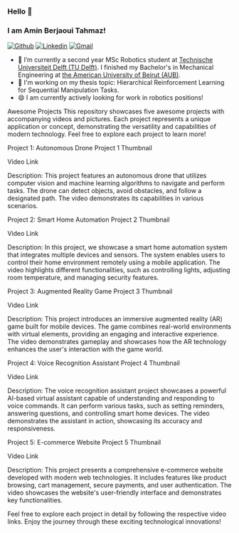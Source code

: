 ### Hello 👋
### I am Amin Berjaoui Tahmaz!

[![Github](https://img.shields.io/badge/-Github-000?style=flat&logo=Github&logoColor=white)](https://github.com/Amin-Berjaoui-Tahmaz)
[![Linkedin](https://img.shields.io/badge/-LinkedIn-blue?style=flat&logo=Linkedin&logoColor=white)](https://www.linkedin.com/in/amin-berjaoui-tahmaz/)
[![Gmail](https://img.shields.io/badge/-Gmail-c14438?style=flat&logo=Gmail&logoColor=white)](mailto:amine.berjawi123@gmail.com)

<!--
**Amin-Berjaoui-Tahmaz/Amin-Berjaoui-Tahmaz** is a ✨ _special_ ✨ repository because its `README.md` (this file) appears on your GitHub profile.

- 🔭 I’m currently working on my thesis project for my MSc Robotics at [TU Delft](https://www.tudelft.nl/en/).
- 🔭 I’m currently working on ...
- 🌱 I’m currently learning ...
- 👯 I’m looking to collaborate on ...
- 🤔 I’m looking for help with ...
- 💬 Ask me about ...
- 📫 How to reach me: ...
- 😄 Pronouns: ...
- ⚡ Fun fact: ...
-->

- 🌱 I’m currently a second year MSc Robotics student at [Technische Universiteit Delft (TU Delft)](https://www.tudelft.nl/en/). I finished my Bachelor's in Mechanical Engineering at [the American University of Beirut (AUB)](https://www.aub.edu.lb/).
- 🔭 I'm working on my thesis topic: Hierarchical Reinforcement Learning for Sequential Manipulation Tasks.
- 😄 I am currently actively looking for work in robotics positions!


Awesome Projects
This repository showcases five awesome projects with accompanying videos and pictures. Each project represents a unique application or concept, demonstrating the versatility and capabilities of modern technology. Feel free to explore each project to learn more!

Project 1: Autonomous Drone
Project 1 Thumbnail

Video Link

Description: This project features an autonomous drone that utilizes computer vision and machine learning algorithms to navigate and perform tasks. The drone can detect objects, avoid obstacles, and follow a designated path. The video demonstrates its capabilities in various scenarios.

Project 2: Smart Home Automation
Project 2 Thumbnail

Video Link

Description: In this project, we showcase a smart home automation system that integrates multiple devices and sensors. The system enables users to control their home environment remotely using a mobile application. The video highlights different functionalities, such as controlling lights, adjusting room temperature, and managing security features.

Project 3: Augmented Reality Game
Project 3 Thumbnail

Video Link

Description: This project introduces an immersive augmented reality (AR) game built for mobile devices. The game combines real-world environments with virtual elements, providing an engaging and interactive experience. The video demonstrates gameplay and showcases how the AR technology enhances the user's interaction with the game world.

Project 4: Voice Recognition Assistant
Project 4 Thumbnail

Video Link

Description: The voice recognition assistant project showcases a powerful AI-based virtual assistant capable of understanding and responding to voice commands. It can perform various tasks, such as setting reminders, answering questions, and controlling smart home devices. The video demonstrates the assistant in action, showcasing its accuracy and responsiveness.

Project 5: E-commerce Website
Project 5 Thumbnail

Video Link

Description: This project presents a comprehensive e-commerce website developed with modern web technologies. It includes features like product browsing, cart management, secure payments, and user authentication. The video showcases the website's user-friendly interface and demonstrates key functionalities.

Feel free to explore each project in detail by following the respective video links. Enjoy the journey through these exciting technological innovations!
